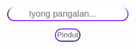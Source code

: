 <html>
<body>
<center>
<input type="text" placeholder="&nbsp;&nbsp;&nbsp;&nbsp;&nbsp;&nbsp;&nbsp;&nbsp;Iyong pangalan..." id="name">
<br><br>
<input type="button" value="Pindut" onClick="testing();">
</center>
<style type="text/css">
center { 
  margin-top: 300px;
}
input[type="button"] {
  color: rgb(96,96,96);
  background-color: white;
  border-color: rgb(76,0,153);
  font-size: 17px;
  border-radius: 20px;
  padding: 3px;
}
input[type="text"] {
  background-color: white;
  border-top: none;
  border-left: ;
  border-right: ;
  border-color: rgb(76,0,153);
  font-size: 20px;
  border-radius: 25px;
  padding:3px;
}
</style>
<script type="text/javascript">
function testing() {
  var nam = document.getElementById("name").value;
  if (nam.length >= 1) {
    var num = Math.floor(Math.random() * 100) + 1;
    alert(nam + " Is " + num + "% Handsome\n" + checks(num));
  } else {
    alert("Bawal ang blangko be!");
  }
}
function checks(num) {
  if (num >= 40 && num <= 60) {
    return "Satingin ko ikaw ay normal.";
  }
  else if (num <= 40 && num >= 0) {
    return "Pasensya be ikaw ay panget!";
  }
  else if (num >= 60 && num <= 100) {
    return "Napaka CUTE mo!";
  }
  else {
    return "HMMMM...";
  }
}
</script>
</body>
</html>
